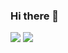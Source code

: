 ### Hi there 👋

![](https://github-readme-stats.vercel.app/api?username=LucienZhang&show_icons=true&icon_color=0366d6&text_color=24292e&bg_color=ffffff&hide_title=true&count_private=true)
![](https://github-readme-stats.vercel.app/api/top-langs/?username=LucienZhang&layout=compact&count_private=true)
